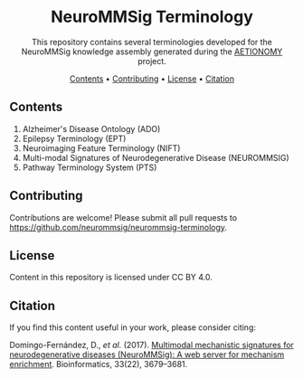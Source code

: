 <h1 align="center">
  <br>
  NeuroMMSig Terminology
  </a>
  <br>
</h1>

<p align="center">
This repository contains several terminologies developed for the 
NeuroMMSig knowledge assembly generated during the <a href="https://aetionomy.eu">AETIONOMY</a> 
project.
</p>

<p align="center">
  <a href="#contents">Contents</a> •
  <a href="#contributing">Contributing</a> •
  <a href="#contributing">License</a> •
  <a href="#contributing">Citation</a>
</p>

## Contents

1. Alzheimer's Disease Ontology (ADO)
2. Epilepsy Terminology (EPT)
3. Neuroimaging Feature Terminology (NIFT)
4. Multi-modal Signatures of Neurodegenerative Disease (NEUROMMSIG)
5. Pathway Terminology System (PTS)

## Contributing

Contributions are welcome! Please submit all pull requests to https://github.com/neurommsig/neurommsig-terminology.

## License

Content in this repository is licensed under CC BY 4.0.

## Citation

If you find this content useful in your work, please consider citing:

Domingo-Fernández, D., *et al.* (2017). [Multimodal mechanistic signatures for neurodegenerative 
diseases (NeuroMMSig): A web server for mechanism enrichment](https://doi.org/10.1093/bioinformatics/btx399). 
Bioinformatics, 33(22), 3679–3681.
